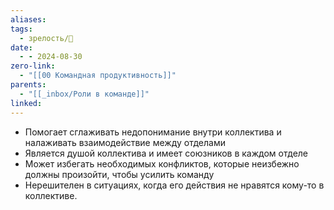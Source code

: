 ```yaml
---
aliases: 
tags:
  - зрелость/🌱
date:
  - - 2024-08-30
zero-link:
  - "[[00 Командная продуктивность]]"
parents:
  - "[[_inbox/Роли в команде]]"
linked: 
---
```

- Помогает сглаживать недопонимание внутри коллектива и налаживать взаимодействие между отделами
- Является душой коллектива и имеет союзников в каждом отделе
- Может избегать необходимых конфликтов, которые неизбежно должны произойти, чтобы усилить команду
- Нерешителен в ситуациях, когда его действия не нравятся кому-то в коллективе.
